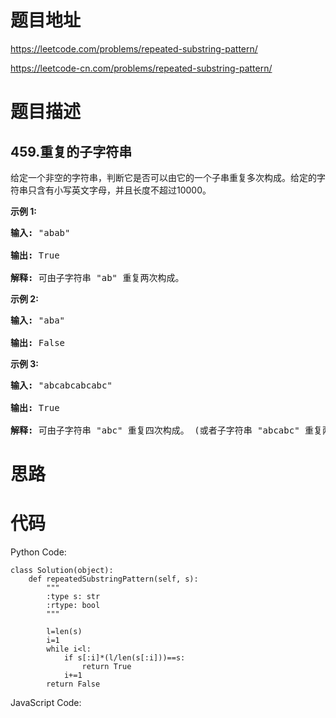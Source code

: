 # 题目地址
https://leetcode.com/problems/repeated-substring-pattern/

https://leetcode-cn.com/problems/repeated-substring-pattern/
# 题目描述
## 459.重复的子字符串
<p>给定一个非空的字符串，判断它是否可以由它的一个子串重复多次构成。给定的字符串只含有小写英文字母，并且长度不超过10000。</p>

<p><strong>示例 1:</strong></p>

<pre>
<strong>输入:</strong> &quot;abab&quot;

<strong>输出:</strong> True

<strong>解释:</strong> 可由子字符串 &quot;ab&quot; 重复两次构成。
</pre>

<p><strong>示例 2:</strong></p>

<pre>
<strong>输入:</strong> &quot;aba&quot;

<strong>输出:</strong> False
</pre>

<p><strong>示例 3:</strong></p>

<pre>
<strong>输入:</strong> &quot;abcabcabcabc&quot;

<strong>输出:</strong> True

<strong>解释:</strong> 可由子字符串 &quot;abc&quot; 重复四次构成。 (或者子字符串 &quot;abcabc&quot; 重复两次构成。)
</pre>

# 思路

# 代码
Python Code:

```
class Solution(object):
    def repeatedSubstringPattern(self, s):
        """
        :type s: str
        :rtype: bool
        """
        
        l=len(s)
        i=1
        while i<l:
            if s[:i]*(l/len(s[:i]))==s:
                return True
            i+=1
        return False
```
JavaScript Code:

```

```
